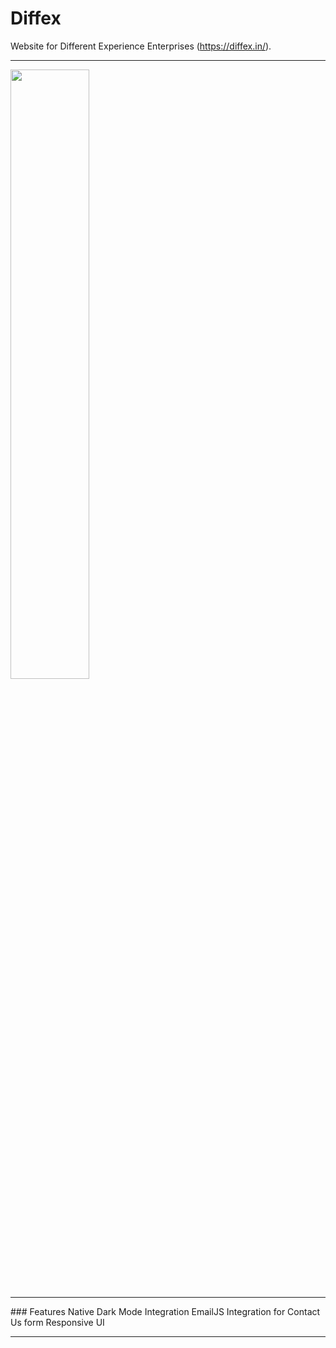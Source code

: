 # Diffex
Website for Different Experience Enterprises (https://diffex.in/).
<hr>
<img src="https://i.ibb.co/1zB4Z7T/Screenshot-51.png" width="50%">
<hr>
### Features
 Native Dark Mode Integration
 EmailJS Integration for Contact Us form
 Responsive UI
<hr>
